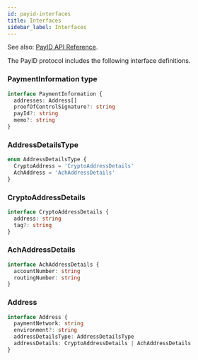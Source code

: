 ```yaml
---
id: payid-interfaces
title: Interfaces
sidebar_label: Interfaces
---
```


See also: [PayID API Reference](https://api.payid.org).

The PayID protocol includes the following interface definitions.

### PaymentInformation type

```ts
interface PaymentInformation {
  addresses: Address[]
  proofOfControlSignature?: string
  payId?: string
  memo?: string
}
```

### AddressDetailsType

```ts
enum AddressDetailsType {
  CryptoAddress = 'CryptoAddressDetails'
  AchAddress = 'AchAddressDetails'
}
```

### CryptoAddressDetails

```ts
interface CryptoAddressDetails {
  address: string
  tag?: string
}
```

### AchAddressDetails

```ts
interface AchAddressDetails {
  accountNumber: string
  routingNumber: string
}
```

### Address

```ts
interface Address {
  paymentNetwork: string
  environment?: string
  addressDetailsType: AddressDetailsType
  addressDetails: CryptoAddressDetails | AchAddressDetails
}
```
